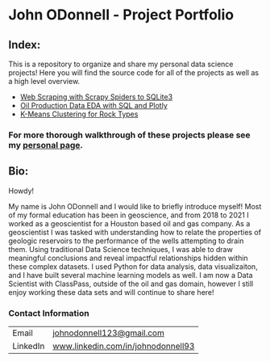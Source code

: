# John ODonnell - Project Portfolio

## Index:

This is a repository to organize and share my personal data science projects! Here you will find the source code for all of the projects as well as a high level overview. 

- [Web Scraping with Scrapy Spiders to SQLite3](https://github.com/johnodonnell123/Personal_Projects/tree/master/Scraping%20Oil%20Production%20with%20Scrapy)
- [Oil Production Data EDA with SQL and Plotly](https://github.com/johnodonnell123/Personal_Projects/tree/master/Oil%20Production%20Data%20EDA%20with%20SQL%20and%20Plotly)
- [K-Means Clustering for Rock Types](https://github.com/johnodonnell123/Personal_Projects/tree/master/Cluster_Analysis_Rock_Typing)


### For more thorough walkthrough of these projects please see my [personal page](https://johnodonnell123.github.io).

## Bio:

Howdy! 

My name is John ODonnell and I would like to briefly introduce myself! Most of my formal education has been in geoscience, and from 2018 to 2021 I worked as a geoscientist for a Houston based oil and gas company. As a geoscientist I was tasked with understanding how to relate the properties of geologic reservoirs to the performance of the wells attempting to drain them. Using traditional Data Science techniques, I was able to draw meaningful conclusions and reveal impactful relationships hidden within these complex datasets. I used Python for data analysis, data visualizaiton, and I have built several machine learning models as well. I am now a Data Scientist with ClassPass, outside of the oil and gas domain, however I still enjoy working these data sets and will continue to share here!

### Contact Information

|||
| --- | --- |
|  Email | johnodonnell123@gmail.com |
| LinkedIn | www.linkedin.com/in/johnodonnell93 |
